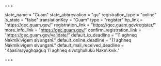 +++

state_name = "Guam"
state_abbreviation = "gu"
registration_type = "online"
is_state = "false"
translationKey = "Guam"
type = "register"
hp_link = "https://gec.guam.gov/"
registration_link = "https://gec.guam.gov/register/"
more_info_link = "https://gec.guam.gov/"
confirm_registration_link = "https://gec.guam.gov/validate/"
default_ip_deadline = "11 aghneq Nakmikivigem sivungani."
default_online_deadline = "11 aghneq Nakmikivigem sivungani."
default_mail_received_deadline = "Kaasimayaghqaguq 11 aghneq sivutghulluku Nakmikvik."

+++